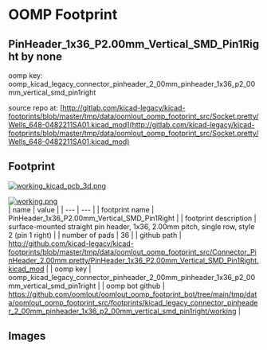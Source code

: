 # OOMP Footprint  
## PinHeader_1x36_P2.00mm_Vertical_SMD_Pin1Right  by none  
  
oomp key: oomp_kicad_legacy_connector_pinheader_2_00mm_pinheader_1x36_p2_00mm_vertical_smd_pin1right  
  
source repo at: [http://gitlab.com/kicad-legacy/kicad-footprints/blob/master/tmp/data/oomlout_oomp_footprint_src/Socket.pretty/Wells_648-0482211SA01.kicad_mod](http://gitlab.com/kicad-legacy/kicad-footprints/blob/master/tmp/data/oomlout_oomp_footprint_src/Socket.pretty/Wells_648-0482211SA01.kicad_mod)  
## Footprint  
  
[![working_kicad_pcb_3d.png](working_kicad_pcb_3d_600.png)](working_kicad_pcb_3d.png)  
  
[![working.png](working_600.png)](working.png)  
| name | value | 
| --- | --- | 
| footprint name | PinHeader_1x36_P2.00mm_Vertical_SMD_Pin1Right | 
| footprint description | surface-mounted straight pin header, 1x36, 2.00mm pitch, single row, style 2 (pin 1 right) | 
| number of pads | 36 | 
| github path | http://github.com/kicad-legacy/kicad-footprints/blob/master/tmp/data/oomlout_oomp_footprint_src/Connector_PinHeader_2.00mm.pretty/PinHeader_1x36_P2.00mm_Vertical_SMD_Pin1Right.kicad_mod | 
| oomp key | oomp_kicad_legacy_connector_pinheader_2_00mm_pinheader_1x36_p2_00mm_vertical_smd_pin1right | 
| oomp bot github | https://github.com/oomlout/oomlout_oomp_footprint_bot/tree/main/tmp/data/oomlout_oomp_footprint_src/footprints/kicad_legacy_connector_pinheader_2_00mm_pinheader_1x36_p2_00mm_vertical_smd_pin1right/working | 
## Images  
